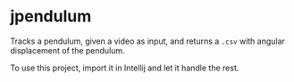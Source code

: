 # jpendulum

Tracks a pendulum, given a video as input, and returns a `.csv` with angular displacement of the pendulum.

To use this project, import it in Intellij and let it handle the rest.
